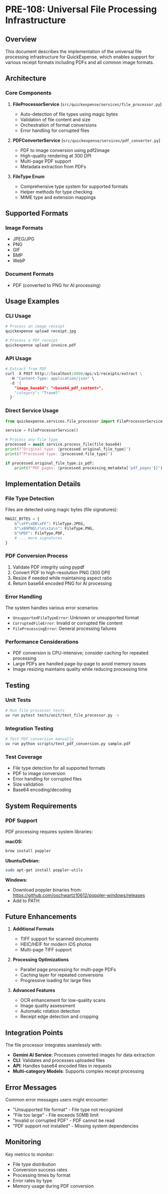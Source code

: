 # PRE-108: Universal File Processing Infrastructure

## Overview

This document describes the implementation of the universal file processing infrastructure for QuickExpense, which enables support for various receipt formats including PDFs and all common image formats.

## Architecture

### Core Components

1. **FileProcessorService** (`src/quickexpense/services/file_processor.py`)
   - Auto-detection of file types using magic bytes
   - Validation of file content and size
   - Orchestration of format conversions
   - Error handling for corrupted files

2. **PDFConverterService** (`src/quickexpense/services/pdf_converter.py`)
   - PDF to image conversion using pdf2image
   - High-quality rendering at 300 DPI
   - Multi-page PDF support
   - Metadata extraction from PDFs

3. **FileType Enum** 
   - Comprehensive type system for supported formats
   - Helper methods for type checking
   - MIME type and extension mappings

## Supported Formats

### Image Formats
- JPEG/JPG
- PNG
- GIF
- BMP
- WebP

### Document Formats
- PDF (converted to PNG for AI processing)

## Usage Examples

### CLI Usage
```bash
# Process an image receipt
quickexpense upload receipt.jpg

# Process a PDF receipt
quickexpense upload invoice.pdf
```

### API Usage
```python
# Extract from PDF
curl -X POST http://localhost:8000/api/v1/receipts/extract \
  -H "Content-Type: application/json" \
  -d '{
    "image_base64": "<base64_pdf_content>",
    "category": "Travel"
  }'
```

### Direct Service Usage
```python
from quickexpense.services.file_processor import FileProcessorService

service = FileProcessorService()

# Process any file type
processed = await service.process_file(file_base64)
print(f"Original type: {processed.original_file_type}")
print(f"Processed type: {processed.file_type}")

if processed.original_file_type.is_pdf:
    print(f"PDF pages: {processed.processing_metadata['pdf_pages']}")
```

## Implementation Details

### File Type Detection

Files are detected using magic bytes (file signatures):
```python
MAGIC_BYTES = {
    b"\xFF\xD8\xFF": FileType.JPEG,
    b"\x89PNG\r\n\x1a\n": FileType.PNG,
    b"%PDF": FileType.PDF,
    # ... more signatures
}
```

### PDF Conversion Process

1. Validate PDF integrity using pypdf
2. Convert PDF to high-resolution PNG (300 DPI)
3. Resize if needed while maintaining aspect ratio
4. Return base64 encoded PNG for AI processing

### Error Handling

The system handles various error scenarios:
- `UnsupportedFileTypeError`: Unknown or unsupported format
- `CorruptedFileError`: Invalid or corrupted file content
- `FileProcessingError`: General processing failures

### Performance Considerations

- PDF conversion is CPU-intensive; consider caching for repeated processing
- Large PDFs are handled page-by-page to avoid memory issues
- Image resizing maintains quality while reducing processing time

## Testing

### Unit Tests
```bash
# Run file processor tests
uv run pytest tests/unit/test_file_processor.py -v
```

### Integration Testing
```bash
# Test PDF conversion manually
uv run python scripts/test_pdf_conversion.py sample.pdf
```

### Test Coverage
- File type detection for all supported formats
- PDF to image conversion
- Error handling for corrupted files
- Size validation
- Base64 encoding/decoding

## System Requirements

### PDF Support
PDF processing requires system libraries:

**macOS:**
```bash
brew install poppler
```

**Ubuntu/Debian:**
```bash
sudo apt-get install poppler-utils
```

**Windows:**
- Download poppler binaries from: https://github.com/oschwartz10612/poppler-windows/releases
- Add to PATH

## Future Enhancements

1. **Additional Formats**
   - TIFF support for scanned documents
   - HEIC/HEIF for modern iOS photos
   - Multi-page TIFF support

2. **Processing Optimizations**
   - Parallel page processing for multi-page PDFs
   - Caching layer for repeated conversions
   - Progressive loading for large files

3. **Advanced Features**
   - OCR enhancement for low-quality scans
   - Image quality assessment
   - Automatic rotation detection
   - Receipt edge detection and cropping

## Integration Points

The file processor integrates seamlessly with:
- **Gemini AI Service**: Processes converted images for data extraction
- **CLI**: Validates and processes uploaded files
- **API**: Handles base64 encoded files in requests
- **Multi-category Models**: Supports complex receipt processing

## Error Messages

Common error messages users might encounter:
- "Unsupported file format" - File type not recognized
- "File too large" - File exceeds 50MB limit
- "Invalid or corrupted PDF" - PDF cannot be read
- "PDF support not installed" - Missing system dependencies

## Monitoring

Key metrics to monitor:
- File type distribution
- Conversion success rates
- Processing times by format
- Error rates by type
- Memory usage during PDF conversion